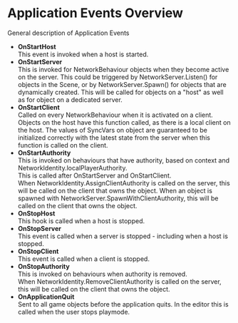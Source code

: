 # Application Events Overview

General description of Application Events

-   **OnStartHost**  
    This event is invoked when a host is started.
-   **OnStartServer**  
    This is invoked for NetworkBehaviour objects when they become active on the server.
    This could be triggered by NetworkServer.Listen() for objects in the Scene, or by NetworkServer.Spawn() for objects that are dynamically created.
    This will be called for objects on a "host" as well as for object on a dedicated server.
-   **OnStartClient**  
    Called on every NetworkBehaviour when it is activated on a client.
    Objects on the host have this function called, as there is a local client on the host. The values of SyncVars on object are guaranteed to be initialized correctly with the latest state from the server when this function is called on the client.
-   **OnStartAuthority**  
    This is invoked on behaviours that have authority, based on context and NetworkIdentity.localPlayerAuthority.  
    This is called after OnStartServer and OnStartClient.  
    When NetworkIdentity.AssignClientAuthority is called on the server, this will be called on the client that owns the object. When an object is spawned with NetworkServer.SpawnWithClientAuthority, this will be called on the client that owns the object.
-   **OnStopHost**  
    This hook is called when a host is stopped.
-   **OnStopServer**  
    This event is called when a server is stopped - including when a host is stopped.
-   **OnStopClient**  
    This event is called when a client is stopped.
-   **OnStopAuthority**  
    This is invoked on behaviours when authority is removed.  
    When NetworkIdentity.RemoveClientAuthority is called on the server, this will be called on the client that owns the object.
-   **OnApplicationQuit**  
    Sent to all game objects before the application quits.
    In the editor this is called when the user stops playmode.

